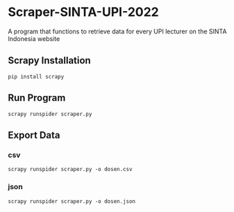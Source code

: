 # Scraper-SINTA-UPI-2022
A program that functions to retrieve data for every UPI lecturer on the SINTA Indonesia website

## Scrapy Installation
    pip install scrapy

## Run Program
    scrapy runspider scraper.py
    
## Export Data
### csv
    scrapy runspider scraper.py -o dosen.csv
### json
    scrapy runspider scraper.py -o dosen.json
    

